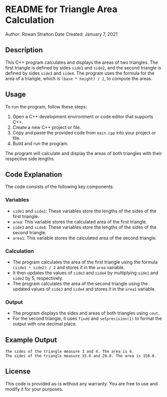 # README for Triangle Area Calculation

Author: Rowan Stratton
Date Created: January 7, 2021

## Description

This C++ program calculates and displays the areas of two triangles. The first triangle is defined by sides `side1` and `side2`, and the second triangle is defined by sides `side3` and `side4`. The program uses the formula for the area of a triangle, which is `(base * height) / 2`, to compute the areas.

## Usage

To run the program, follow these steps:

1. Open a C++ development environment or code editor that supports C++.
2. Create a new C++ project or file.
3. Copy and paste the provided code from `main.cpp` into your project or file.
4. Build and run the program.

The program will calculate and display the areas of both triangles with their respective side lengths.

## Code Explanation

The code consists of the following key components:

### Variables
- `side1` and `side2`: These variables store the lengths of the sides of the first triangle.
- `area`: This variable stores the calculated area of the first triangle.
- `side3` and `side4`: These variables store the lengths of the sides of the second triangle.
- `area1`: This variable stores the calculated area of the second triangle.

### Calculation
- The program calculates the area of the first triangle using the formula `(side1 * side2) / 2` and stores it in the `area` variable.
- It then updates the values of `side3` and `side4` by multiplying `side1` and `side2` by 5, respectively.
- The program calculates the area of the second triangle using the updated values of `side3` and `side4` and stores it in the `area1` variable.

### Output
- The program displays the sides and areas of both triangles using `cout`.
- For the second triangle, it uses `fixed` and `setprecision(1)` to format the output with one decimal place.

## Example Output

```
The sides of the triangle measure 3 and 4. The area is 6.
The sides of the triangle measure 15.0 and 20.0. The area is 150.0.
```

## License

This code is provided as-is without any warranty. You are free to use and modify it for your purposes.
